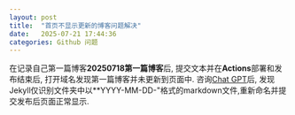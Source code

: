 ```yaml
---
layout: post
title:  "首页不显示更新的博客问题解决"
date:   2025-07-21 17:44:36
categories: Github 问题
---
```


  在记录自己第一篇博客**20250718第一篇博客**后, 提交文本并在**Actions**部署和发布结束后, 打开域名发现第一篇博客并未更新到页面中. 咨询[Chat GPT](https://chatgpt.com "Chat GPT")后, 发现Jekyll仅识别文件夹中以**YYYY-MM-DD-"格式的markdown文件,重新命名并提交发布后页面正常显示.
